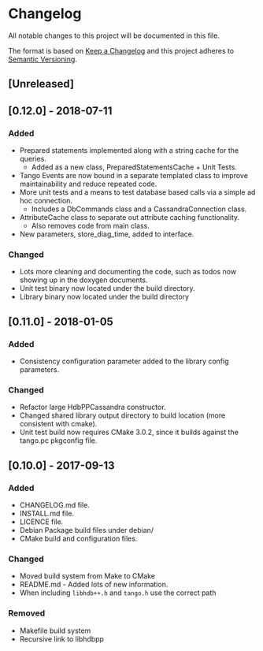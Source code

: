 # Changelog

All notable changes to this project will be documented in this file.

The format is based on [Keep a Changelog](http://keepachangelog.com/en/1.0.0/)
and this project adheres to [Semantic Versioning](http://semver.org/spec/v2.0.0.html).

## [Unreleased]

## [0.12.0] - 2018-07-11

### Added

* Prepared statements implemented along with a string cache for the queries.
  * Added as a new class, PreparedStatementsCache + Unit Tests.
* Tango Events are now bound in a separate templated class to improve maintainability and reduce repeated code.
* More unit tests and a means to test database based calls via a simple ad hoc connection.
  * Includes a DbCommands class and a CassandraConnection class.
* AttributeCache class to separate out attribute caching functionality.
  * Also removes code from main class.
* New parameters, store_diag_time, added to interface.

### Changed

* Lots more cleaning and documenting the code, such as todos now showing up in the doxygen documents.
* Unit test binary now located under the build directory.
* Library binary now located under the build directory

## [0.11.0] - 2018-01-05

### Added 

* Consistency configuration parameter added to the library config parameters.

### Changed

* Refactor large HdbPPCassandra constructor.
* Changed shared library output directory to build location (more consistent with cmake).
* Unit test build now requires CMake 3.0.2, since it builds against the tango.pc pkgconfig file.

## [0.10.0] - 2017-09-13

### Added

* CHANGELOG.md file.
* INSTALL.md file.
* LICENCE file.
* Debian Package build files under debian/
* CMake build and configuration files.

### Changed

* Moved build system from Make to CMake
* README.md - Added lots of new information.
* When including `libhdb++.h` and `tango.h` use the correct path

### Removed

* Makefile build system
* Recursive link to libhdbpp
